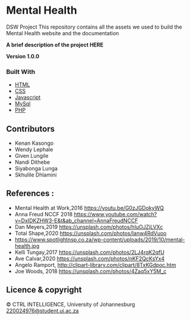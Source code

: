 # Mental Health
DSW Project
This repository contains all the assets we used to build the Mental Health website and the documentation 

**A brief description of the project HERE**

**Version 1.0.0**
### Built With


* [HTML](https://www.w3.org/)
* [CSS](https://www.w3.org/)
* [Javascript](https://www.javascript.com/)
* [MySql](https://www.mysql.com/)
* [PHP](https://www.php.net/)

## Contributors
- Kenan Kasongo 
- Wendy Lephale
- Given Lungile
- Nandi Dithebe
- Siyabonga Lunga
- Skhulile Dhlamini
## References :
   - Mental Health at Work,2016 https://youtu.be/G0zJGDokyWQ
   - Anna Freud NCCF 2018 https://www.youtube.com/watch?v=DxIDKZHW3-E&t&ab_channel=AnnaFreudNCCF
   - Dan Meyers,2019 https://unsplash.com/photos/hluOJZjLVXc
   - Total Shape,2020 https://unsplash.com/photos/Ianw4RdVuoo
   - https://www.spotlightnsp.co.za/wp-content/uploads/2019/10/mental-health.jpg
   - Kelli Tungay,2017 https://unsplash.com/photos/2LJ4rqK2qfU
   - Ave Calvar,2020 https://unsplash.com/photos/nKF2QcKsYx4
   - Angelo Ramport, http://clipart-library.com/clipart/8TxKGdpoc.htm
   - Joe Woods, 2018 https://unsplash.com/photos/4Zaq5xY5M_c




## Licence & copyright
© CTRL INTELLIGENCE, University of Johannesburg 
220024976@student.uj.ac.za
